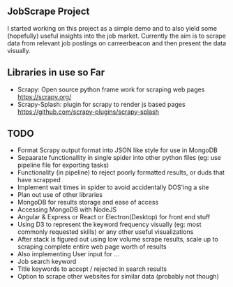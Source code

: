 ## JobScrape Project

I started working on this project as a simple demo and to also yield some (hopefully) useful insights into the job market. Currently the aim is to scrape data from relevant job postings on carreerbeacon and then present the data visually.

## Libraries in use so Far
* Scrapy: Open source python frame work for scraping web pages https://scrapy.org/
* Scrapy-Splash: plugin for scrapy to render js based pages https://github.com/scrapy-plugins/scrapy-splash

## TODO
* Format Scrapy output format into JSON like style for use in MongoDB
* Sepaarate functionallity in single spider into other python files (eg: use pipeline file for exporting tasks)
* Functionality (in pipeline) to reject poorly formatted results, or duds that have scrapped
* Implement wait times in spider to avoid accidentally DOS'ing a site
* Plan out use of other libraries 
 * MongoDB for results storage and ease of access 
 * Accessing MongoDB with NodeJS
 * Angular & Express or React or Electron(Desktop) for front end stuff
 * Using D3 to represent the keyword frequency visually (eg: most commonly requested skills) or any other useful visualizations
* After stack is figured out using low volume scrape results, scale up to scraping complete entire web page worth of results
* Also implementing User input for ...
 * Job search keyword
 * Title keywords to accept / rejected in search results
 * Option to scrape other websites for similar data (probably not though)
